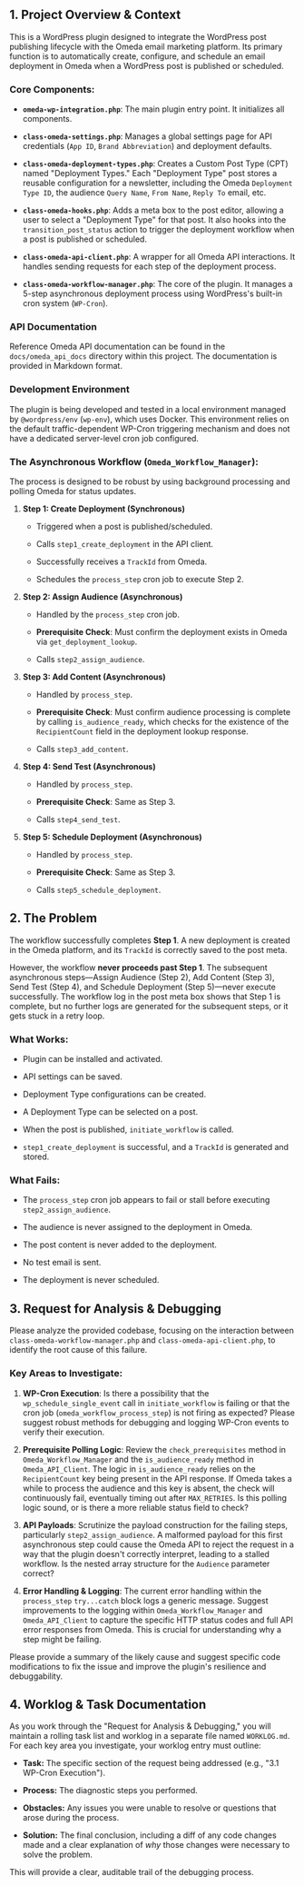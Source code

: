 ## 1\. Project Overview & Context

This is a WordPress plugin designed to integrate the WordPress post publishing lifecycle with the Omeda email marketing platform. Its primary function is to automatically create, configure, and schedule an email deployment in Omeda when a WordPress post is published or scheduled.

### Core Components:

*   **`omeda-wp-integration.php`**: The main plugin entry point. It initializes all components.
    
*   **`class-omeda-settings.php`**: Manages a global settings page for API credentials (`App ID`, `Brand Abbreviation`) and deployment defaults.
    
*   **`class-omeda-deployment-types.php`**: Creates a Custom Post Type (CPT) named "Deployment Types." Each "Deployment Type" post stores a reusable configuration for a newsletter, including the Omeda `Deployment Type ID`, the audience `Query Name`, `From Name`, `Reply To` email, etc.
    
*   **`class-omeda-hooks.php`**: Adds a meta box to the post editor, allowing a user to select a "Deployment Type" for that post. It also hooks into the `transition_post_status` action to trigger the deployment workflow when a post is published or scheduled.
    
*   **`class-omeda-api-client.php`**: A wrapper for all Omeda API interactions. It handles sending requests for each step of the deployment process.
    
*   **`class-omeda-workflow-manager.php`**: The core of the plugin. It manages a 5-step asynchronous deployment process using WordPress's built-in cron system (`WP-Cron`).
    
### API Documentation

Reference Omeda API documentation can be found in the `docs/omeda_api_docs` directory within this project. The documentation is provided in Markdown format.

### Development Environment

The plugin is being developed and tested in a local environment managed by `@wordpress/env` (`wp-env`), which uses Docker. This environment relies on the default traffic-dependent WP-Cron triggering mechanism and does not have a dedicated server-level cron job configured.

### The Asynchronous Workflow (`Omeda_Workflow_Manager`):

The process is designed to be robust by using background processing and polling Omeda for status updates.

1.  **Step 1: Create Deployment (Synchronous)**
    
    *   Triggered when a post is published/scheduled.
        
    *   Calls `step1_create_deployment` in the API client.
        
    *   Successfully receives a `TrackId` from Omeda.
        
    *   Schedules the `process_step` cron job to execute Step 2.
        
2.  **Step 2: Assign Audience (Asynchronous)**
    
    *   Handled by the `process_step` cron job.
        
    *   **Prerequisite Check**: Must confirm the deployment exists in Omeda via `get_deployment_lookup`.
        
    *   Calls `step2_assign_audience`.
        
3.  **Step 3: Add Content (Asynchronous)**
    
    *   Handled by `process_step`.
        
    *   **Prerequisite Check**: Must confirm audience processing is complete by calling `is_audience_ready`, which checks for the existence of the `RecipientCount` field in the deployment lookup response.
        
    *   Calls `step3_add_content`.
        
4.  **Step 4: Send Test (Asynchronous)**
    
    *   Handled by `process_step`.
        
    *   **Prerequisite Check**: Same as Step 3.
        
    *   Calls `step4_send_test`.
        
5.  **Step 5: Schedule Deployment (Asynchronous)**
    
    *   Handled by `process_step`.
        
    *   **Prerequisite Check**: Same as Step 3.
        
    *   Calls `step5_schedule_deployment`.
        

## 2\. The Problem

The workflow successfully completes **Step 1**. A new deployment is created in the Omeda platform, and its `TrackId` is correctly saved to the post meta.

However, the workflow **never proceeds past Step 1**. The subsequent asynchronous steps—Assign Audience (Step 2), Add Content (Step 3), Send Test (Step 4), and Schedule Deployment (Step 5)—never execute successfully. The workflow log in the post meta box shows that Step 1 is complete, but no further logs are generated for the subsequent steps, or it gets stuck in a retry loop.

### What Works:

*   Plugin can be installed and activated.
    
*   API settings can be saved.
    
*   Deployment Type configurations can be created.
    
*   A Deployment Type can be selected on a post.
    
*   When the post is published, `initiate_workflow` is called.
    
*   `step1_create_deployment` is successful, and a `TrackId` is generated and stored.
    

### What Fails:

*   The `process_step` cron job appears to fail or stall before executing `step2_assign_audience`.
    
*   The audience is never assigned to the deployment in Omeda.
    
*   The post content is never added to the deployment.
    
*   No test email is sent.
    
*   The deployment is never scheduled.
    

## 3\. Request for Analysis & Debugging

Please analyze the provided codebase, focusing on the interaction between `class-omeda-workflow-manager.php` and `class-omeda-api-client.php`, to identify the root cause of this failure.

### Key Areas to Investigate:

1.  **WP-Cron Execution**: Is there a possibility that the `wp_schedule_single_event` call in `initiate_workflow` is failing or that the cron job (`omeda_workflow_process_step`) is not firing as expected? Please suggest robust methods for debugging and logging WP-Cron events to verify their execution.
    
2.  **Prerequisite Polling Logic**: Review the `check_prerequisites` method in `Omeda_Workflow_Manager` and the `is_audience_ready` method in `Omeda_API_Client`. The logic in `is_audience_ready` relies on the `RecipientCount` key being present in the API response. If Omeda takes a while to process the audience and this key is absent, the check will continuously fail, eventually timing out after `MAX_RETRIES`. Is this polling logic sound, or is there a more reliable status field to check?
    
3.  **API Payloads**: Scrutinize the payload construction for the failing steps, particularly `step2_assign_audience`. A malformed payload for this first asynchronous step could cause the Omeda API to reject the request in a way that the plugin doesn't correctly interpret, leading to a stalled workflow. Is the nested array structure for the `Audience` parameter correct?
    
4.  **Error Handling & Logging**: The current error handling within the `process_step` `try...catch` block logs a generic message. Suggest improvements to the logging within `Omeda_Workflow_Manager` and `Omeda_API_Client` to capture the specific HTTP status codes and full API error responses from Omeda. This is crucial for understanding why a step might be failing.
    

Please provide a summary of the likely cause and suggest specific code modifications to fix the issue and improve the plugin's resilience and debuggability.

## 4\. Worklog & Task Documentation

As you work through the "Request for Analysis & Debugging," you will maintain a rolling task list and worklog in a separate file named `WORKLOG.md`. For each key area you investigate, your worklog entry must outline:

*   **Task:** The specific section of the request being addressed (e.g., "3.1 WP-Cron Execution").
    
*   **Process:** The diagnostic steps you performed.
    
*   **Obstacles:** Any issues you were unable to resolve or questions that arose during the process.
    
*   **Solution:** The final conclusion, including a diff of any code changes made and a clear explanation of _why_ those changes were necessary to solve the problem.
    

This will provide a clear, auditable trail of the debugging process.